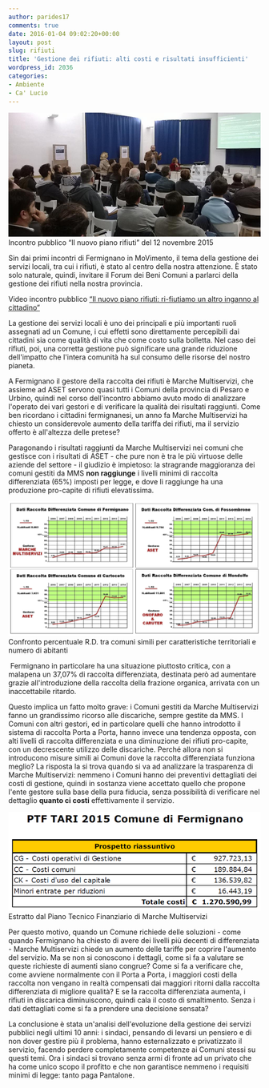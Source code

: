 ```yaml
---
author: parides17
comments: true
date: 2016-01-04 09:02:20+00:00
layout: post
slug: rifiuti
title: 'Gestione dei rifiuti: alti costi e risultati insufficienti'
wordpress_id: 2036
categories:
- Ambiente
- Ca' Lucio
---
```


![](/images/2015/12/foto-sala.jpg) Incontro pubblico “Il nuovo piano rifiuti” del 12 novembre 2015


Sin dai primi incontri di Fermignano in MoVimento, il tema della gestione dei servizi locali, tra cui i rifiuti, è stato al centro della nostra attenzione. È stato solo naturale, quindi, invitare il Forum dei Beni Comuni<!-- more --> a parlarci della gestione dei rifiuti nella nostra provincia.




Video incontro pubblico [“Il nuovo piano rifiuti: ri-fiutiamo un altro inganno al cittadino”](https://www.youtube.com/watch?v=0fIN17MHs3k)




La gestione dei servizi locali è uno dei principali e più importanti ruoli assegnati ad un Comune, i cui effetti sono direttamente percepibili dai cittadini sia come qualità di vita che come costo sulla bolletta. Nel caso dei rifiuti, poi, una corretta gestione può significare una grande riduzione dell'impatto che l'intera comunità ha sul consumo delle risorse del nostro pianeta.




A Fermignano il gestore della raccolta dei rifiuti è Marche Multiservizi, che assieme ad ASET servono quasi tutti i Comuni della provincia di Pesaro e Urbino, quindi nel corso dell'incontro abbiamo avuto modo di analizzare l'operato dei vari gestori e di verificare la qualità dei risultati raggiunti. Come ben ricordano i cittadini fermignanesi, un anno fa Marche Multiservizi ha chiesto un considerevole aumento della tariffa dei rifiuti, ma il servizio offerto è all'altezza delle pretese?




Paragonando i risultati raggiunti da Marche Multiservizi nei comuni che gestisce con i risultati di ASET - che pure non è tra le più virtuose delle aziende del settore - il giudizio è impietoso: la stragrande maggioranza dei comuni gestiti da MMS **non raggiunge** i livelli minimi di raccolta differenziata (65%) imposti per legge, e dove li raggiunge ha una produzione pro-capite di rifiuti elevatissima.




![fermignano](/images/2015/12/fermignano.jpg) Confronto percentuale R.D. tra comuni simili per caratteristiche territoriali e numero di abitanti


 Fermignano in particolare ha una situazione piuttosto critica, con a malapena un 37,07% di raccolta differenziata, destinata però ad aumentare grazie all'introduzione della raccolta della frazione organica, arrivata con un inaccettabile ritardo.




Questo implica un fatto molto grave: i Comuni gestiti da Marche Multiservizi fanno un grandissimo ricorso alle discariche, sempre gestite da MMS. I Comuni con altri gestori, ed in particolare quelli che hanno introdotto il sistema di raccolta Porta a Porta, hanno invece una tendenza opposta, con alti livelli di raccolta differenziata e una diminuzione dei rifiuti pro-capite, con un decrescente utilizzo delle discariche.
Perché allora non si introducono misure simili ai Comuni dove la raccolta differenziata funziona meglio? La risposta la si trova quando si va ad analizzare la trasparenza di Marche Multiservizi: nemmeno i Comuni hanno dei preventivi dettagliati dei costi di gestione, quindi in sostanza viene accettato quello che propone l'ente gestore sulla base della pura fiducia, senza possibilità di verificare nel dettaglio **quanto ci costi** effettivamente il servizio.




![mms](/images/2015/12/mms.jpg) Estratto dal Piano Tecnico Finanziario di Marche Multiservizi


Per questo motivo, quando un Comune richiede delle soluzioni - come quando Fermignano ha chiesto di avere dei livelli più decenti di differenziata - Marche Multiservizi chiede un aumento delle tariffe per coprire l'aumento del servizio. Ma se non si conoscono i dettagli, come si fa a valutare se queste richieste di aumenti siano congrue? Come si fa a verificare che, come avviene normalmente con il Porta a Porta, i maggiori costi della raccolta non vengano in realtà compensati dai maggiori ritorni dalla raccolta differenziata di migliore qualità? E se la raccolta differenziata aumenta, i rifiuti in discarica diminuiscono, quindi cala il costo di smaltimento. Senza i dati dettagliati come si fa a prendere una decisione sensata?




La conclusione è stata un'analisi dell'evoluzione della gestione dei servizi pubblici negli ultimi 10 anni: i sindaci, pensando di levarsi un pensiero e di non dover gestire più il problema, hanno esternalizzato e privatizzato il servizio, facendo perdere completamente competenze ai Comuni stessi su questi temi. Ora i sindaci si trovano senza armi di fronte ad un privato che ha come unico scopo il profitto e che non garantisce nemmeno i requisiti minimi di legge: tanto paga Pantalone.
